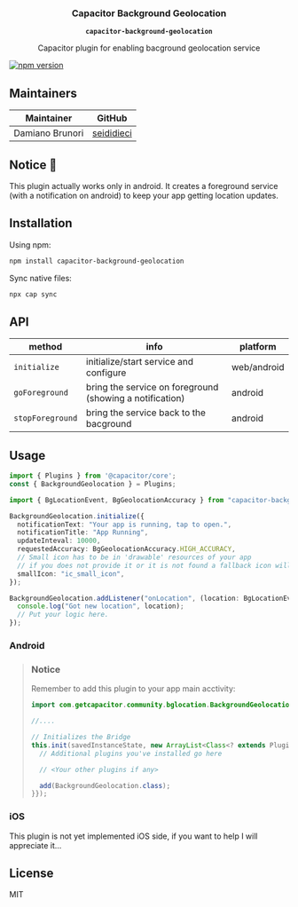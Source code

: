 <h3 align="center">Capacitor Background Geolocation</h3>
<p align="center"><strong><code>capacitor-background-geolocation</code></strong></p>
<p align="center">
  Capacitor plugin for enabling bacground geolocation service
</p>

[![npm version](https://badge.fury.io/js/capacitor-background-geolocation.svg)](https://badge.fury.io/js/capacitor-background-geolocation)

## Maintainers

| Maintainer      | GitHub
| --------------- | -------------------------------------------------------
| Damiano Brunori | [seididieci](https://github.com/seididieci)

## Notice 🚀

This plugin actually works only in android. It creates a foreground service (with a notification on android) to keep your app getting location updates.

## Installation

Using npm:

```bash
npm install capacitor-background-geolocation
```

Sync native files:

```bash
npx cap sync
```

## API

| method            | info                                                     | platform    |
| ----------------- | -------------------------------------------------------- | ----------- |
| `initialize`      | initialize/start service and configure                   | web/android |
| `goForeground`    | bring the service on foreground (showing a notification) | android     |
| `stopForeground`  | bring the service back to the bacground                  | android     |


## Usage

```ts
import { Plugins } from '@capacitor/core';
const { BackgroundGeolocation } = Plugins;

import { BgLocationEvent, BgGeolocationAccuracy } from "capacitor-background-geolocation";

BackgroundGeolocation.initialize({
  notificationText: "Your app is running, tap to open.",
  notificationTitle: "App Running",
  updateInteval: 10000,
  requestedAccuracy: BgGeolocationAccuracy.HIGH_ACCURACY,
  // Small icon has to be in 'drawable' resources of your app
  // if you does not provide it or it is not found a fallback icon will be used.
  smallIcon: "ic_small_icon",
});

BackgroundGeolocation.addListener("onLocation", (location: BgLocationEvent) => {
  console.log("Got new location", location);
  // Put your logic here.
});

```

### Android

> ### Notice
>
> Remember to add this plugin to your app main acctivity:
> ```java
> import com.getcapacitor.community.bglocation.BackgroundGeolocation;
>
> //....
>
> // Initializes the Bridge
> this.init(savedInstanceState, new ArrayList<Class<? extends Plugin>>() {{
>   // Additional plugins you've installed go here
>
>   // <Your other plugins if any>
>
>   add(BackgroundGeolocation.class);
> }});
> ```

### iOS

This plugin is not yet implemented iOS side, if you want to help I will appreciate it...

## License

MIT
